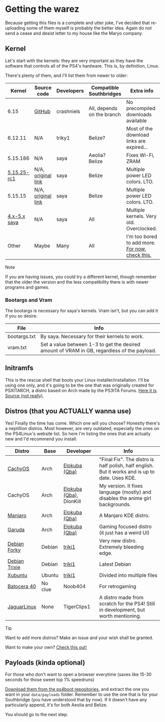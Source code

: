 # Getting the warez
Because getting this files is a complete and utter joke, I've decided that re-uploading some of them myself is probably the better idea. Again do not send a cease and desist letter to my house like the Maryo company.
## Kernel
Let's start with the kernels: they are very important as they have the software that controls all of the PS4's hardware. This is, by definition, Linux.

There's plenty of them, and I'll list them from newer to older:

| Kernel                                                                                                                                                           | Source code                                                       | Developers | Compatible Southbridges    | Extra info                                                                                                       |
| ---------------------------------------------------------------------------------------------------------------------------------------------------------------- | ----------------------------------------------------------------- | ---------- | -------------------------- | ---------------------------------------------------------------------------------------------------------------- |
| 6.15                                                                                                                                                             | [GitHub](https://github.com/crashniels/linux)                     | crashniels | All, depends on the branch | No precompiled downloads available                                                                               |
| 6.12.11                                                                                                                                                          | N/A                                                               | triky1     | Belize?                    | Most of the download links are expired...                                                                        |
| 5.15.186                                                                                                                                                         | N/A                                                               | saya       | Aeolia?<br>Belize          | Fixes Wi-Fi, ZRAM                                                                                                |
| [5.15.25-rc1](https://github.com/DionKill/ps4-linux-tutorial/blob/main/PS4%20Linux/kernels/5.15.25-rc1_belize_ThinLTO_Led_LAVANDE_Debian-Trixie_LLVM_19.1.2.zip) | N/A, [original link](https://www.youtube.com/watch?v=mpcE9LLS59k) | saya       | Belize                     | Multiple power LED colors. LTO.                                                                                  |
| 5.15.15                                                                                                                                                          | N/A, [original link](https://www.youtube.com/watch?v=mpcE9LLS59k) | saya       | Belize                     | Multiple power LED colors. LTO.                                                                                  |
| [4.x-5.x saya](https://www.logic-sunrise.com/news-1160961-ps4-linux-bzimages-pour-toutes-versions-de-ps4.html)                                                   | N/A                                                               | saya       | All                        | Multiple kernels. Very old. Overclocked.                                                                         |
| Other                                                                                                                                                            | Maybe                                                             | Many       | All                        | I'm too bored to add more.<br>[For now, check this.](https://ps4linux.com/downloads/#PS4_Linux_Kernel_Downloads) |

> [!NOTE]
> If you are having issues, you could try a different kernel, though remember that the older the version and the less compatibility there is with newer programs and games.

### Bootargs and Vram
The bootargs is necessary for saya's kernels. Vram isn't, but you can add it if you so desire.

| File         | Info                                                                                        |
| ------------ | ------------------------------------------------------------------------------------------- |
| bootargs.txt | By saya. Necessary for their kernels to work.                                               |
| vram.txt     | Set a value between 1-3 to get the desired amount of VRAM in GB, regardless of the payload. |

## Initramfs
This is the rescue shell that boots your Linux installer/installation. I'll be using one only, and it's going to be the one that was originally created for PSXITARCH, a distro based on Arch made by the PS3ITA Forums. [Here it is](https://github.com/DionKill/ps4-linux-tutorial/blob/main/PS4%20Linux/initramfs.zip). [Source (not really)](https://bitbucket.org/piotrkarbowski/better-initramfs/src/master/).

## Distros (that you ACTUALLY wanna use)
Yes! Finally the time has come. Which one will you choose?
Honestly there's a neptillion distros. Most however, are very outdated, especially the ones on the PS4Linux's website list.
So here I'm listing the ones that are actually new and I'd recommend you install:

| Distro                                                                                           | Base    | Developer                                                                           | Info                                                                                            |
| ------------------------------------------------------------------------------------------------ | ------- | ----------------------------------------------------------------------------------- | ----------------------------------------------------------------------------------------------- |
| [CachyOS](https://ps4linux.com/forums/d/347-linux-pack-cachyos-final-fix-biglinux-and-other-fix) | Arch    | [Elokuba (Qba)](https://www.youtube.com/channel/UCU-eXjZ7Ud0k2wC_14mqdOw)           | "Final Fix". The distro is half polish, half english. But it works and is up to date. Uses KDE. |
| CachyOS                                                                                          | Arch    | [Elokuba (Qba)](https://www.youtube.com/channel/UCU-eXjZ7Ud0k2wC_14mqdOw), DionKill | My version. It fixes language (mostly) and disables the anime girl backgrounds.                 |
| [Manjaro](https://ps4linux.com/forums/d/342-manjaro-from-scratch)                                | Arch    | [Elokuba (Qba)](https://www.youtube.com/channel/UCU-eXjZ7Ud0k2wC_14mqdOw)           | A Manjaro KDE distro.                                                                           |
| [Garuda](https://ps4linux.com/forums/d/334-garuda-linux-ext4-rc1-yakuza)                         | Arch    | [Elokuba (Qba)](https://www.youtube.com/channel/UCU-eXjZ7Ud0k2wC_14mqdOw)           | Gaming focused distro (it just has a weird UI)                                                  |
| [Debian Forky](https://ps4linux.com/forums/d/373-debian-forky-sid/3)                             | Debian  | [triki1](https://ps4linux.com/forums/u/triki1)                                      | Very new distro. Extremely bleeding edge.                                                       |
| [Debian Trixie](https://ps4linux.com/forums/d/369-debien-trixie-full-update-mesa-2520-devel/13)  | Debian  | [triki1](https://ps4linux.com/forums/u/triki1)                                      | Latest Debian                                                                                   |
| [Xubuntu](https://ps4linux.com/forums/d/337-xubuntu-2504-final-release)                          | Ubuntu  | [triki1](https://ps4linux.com/forums/u/triki1)                                      | Divided into multiple files                                                                     |
| [Batocera 40](https://ps4linux.com/forums/d/252-batocera-40-for-ps4-installation-setup-tutorial) | No clue | Noob404                                                                             | For retrogaming                                                                                 |
| [JaguarLinux](https://github.com/Jaguarlinux)                                                    | None    | TigerClips1                                                                         | A distro made from scratch for the PS4! Still in development, but worth mentioning.             |


>[!TIP]
>Want to add more distros? Make an issue and your wish shall be granted.
>
>Want to make your own? [Check this out!](https://ps4linux.com/make-ps4-linux-distro/)

## Payloads (kinda optional)
For those who don't want to open a browser everytime (saves like 15-30 seconds for those sweet top 1% speedruns)

[Download them from the ps4boot repositories](https://github.com/ps4boot/ps4-linux-payloads), and extract the one you want in your `data/payloads` folder. Remember to use the one that is for your Southbridge (you have understood that by now).
If it doesn't have any particularly append, it's for both Aeolia and Belize.

You should go to the next step.